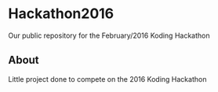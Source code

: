 # Hackathon2016
Our public repository for the February/2016 Koding Hackathon

About
-----

Little project done to compete on the 2016 Koding Hackathon
